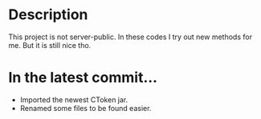 # Description

This project is not server-public. In these codes I try out new methods for me. But it is still nice tho.
# In the latest commit...

- Imported the newest CToken jar.
- Renamed some files to be found easier.